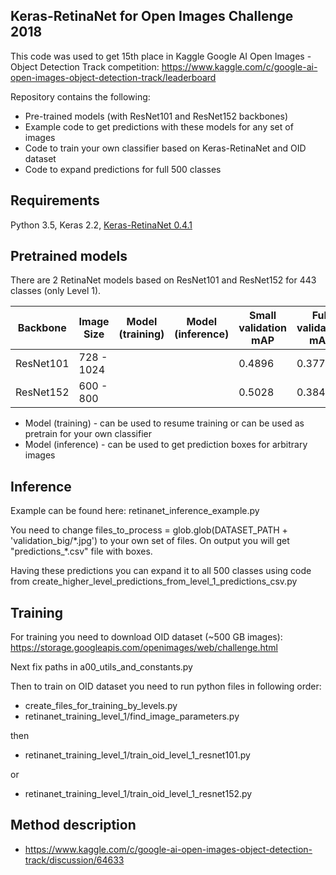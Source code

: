 ## Keras-RetinaNet for Open Images Challenge 2018

This code was used to get 15th place in Kaggle Google AI Open Images - Object Detection Track competition: 
https://www.kaggle.com/c/google-ai-open-images-object-detection-track/leaderboard 

Repository contains the following:
* Pre-trained models (with ResNet101 and ResNet152 backbones)
* Example code to get predictions with these models for any set of images
* Code to train your own classifier based on Keras-RetinaNet and OID dataset 
* Code to expand predictions for full 500 classes

## Requirements

Python 3.5, Keras 2.2, [Keras-RetinaNet 0.4.1](https://github.com/fizyr/keras-retinanet)

## Pretrained models

There are 2 RetinaNet models based on ResNet101 and ResNet152 for 443 classes (only Level 1). 

| Backbone | Image Size | Model (training) | Model (inference) | Small validation mAP | Full validation mAP |
| --- | --- | --- | --- | --- |  --- |
| ResNet101 | 728 - 1024 |  |  | 0.4896 | 0.377631 |
| ResNet152 | 600 - 800 |  |  | 0.5028 | 0.384009 |

* Model (training) - can be used to resume training or can be used as pretrain for your own classifier
* Model (inference) - can be used to get prediction boxes for arbitrary images

## Inference 

Example can be found here: retinanet_inference_example.py

You need to change files_to_process = glob.glob(DATASET_PATH + 'validation_big/\*.jpg') to your own set of files.
On output you will get "predictions_\*.csv" file with boxes.

Having these predictions you can expand it to all 500 classes using code from create_higher_level_predictions_from_level_1_predictions_csv.py

## Training

For training you need to download OID dataset (~500 GB images): https://storage.googleapis.com/openimages/web/challenge.html

Next fix paths in a00_utils_and_constants.py

Then to train on OID dataset you need to run python files in following order:

* create_files_for_training_by_levels.py
* retinanet_training_level_1/find_image_parameters.py

then
* retinanet_training_level_1/train_oid_level_1_resnet101.py

or 
* retinanet_training_level_1/train_oid_level_1_resnet152.py


## Method description

* https://www.kaggle.com/c/google-ai-open-images-object-detection-track/discussion/64633
 